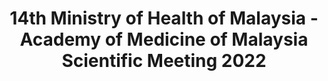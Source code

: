---
layout: photo_set
title: 14th Ministry of Health of Malaysia - Academy of Medicine of Malaysia Scientific Meeting 2022
permalink: /updates/moh_ncd/
time: 20th July, 2022
company: National Institutes of Health, Malaysia
description: "I was invited as a symposium speaker under the theme “NCDs: Bridging the Gaps” in 23rd National Institutes of Health (Malaysia) Scientific Conference. We discussed our work with Non-communicable diseases and real world data from electronic medical records at CEB-RAMA-MU."

photos:
    set: moh_ncd
    size: 2
---